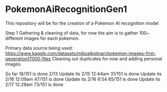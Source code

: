 # PokemonAiRecognitionGen1
This repository will be for the creation of a Pokemon AI recognition model

Step 1 Gathering & cleaning of data, for now the aim is to gather 100~ different images for each pokemon.

Primary data source being used: https://www.kaggle.com/datasets/mikoajkolman/pokemon-images-first-generation17000-files
Cleaning out duplicates for now and adding personal images.

So far 18/151 is done 2/13
Update its 2/15 12:44am 31/151 is done
Update its 2/16 12:09am 47/151 is done
Update its 2/16 8:54 65/151 is done
Update its 2/17 12:29am 73/151 is done